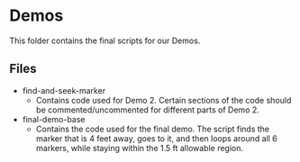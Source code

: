 # Demos
This folder contains the final scripts for our Demos. 

## Files
- find-and-seek-marker
  - Contains code used for Demo 2. Certain sections of the code should be commented/uncommented for different parts of Demo 2. 
- final-demo-base
  - Contains the code used for the final demo. The script finds the marker that is 4 feet away, goes to it, and then loops around all 6 markers, while staying within the 1.5 ft allowable region.
